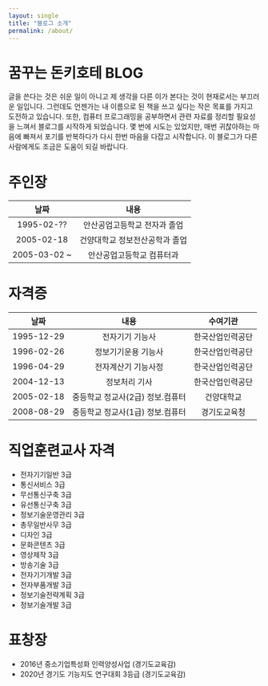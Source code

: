 ```yaml
---
layout: single
title: "블로그 소개"
permalink: /about/
---
```


# 꿈꾸는 돈키호테 BLOG 

글을 쓴다는 것은 쉬운 일이 아니고 제 생각을 다른 이가 본다는 것이 현재로서는 부끄러운 일입니다. 그런데도 언젠가는 내 이름으로 된 책을 쓰고 싶다는 작은 목표를 가지고 도전하고 있습니다. 또한, 컴퓨터 프로그래밍을 공부하면서 관련 자료를 정리할 필요성을 느껴서 블로그를 시작하게 되었습니다. 몇 번에 시도는 있었지만, 매번 귀찮아하는 마음에 빠져서 포기를 반복하다가 다시 한번 마음을 다잡고 시작합니다. 이 블로그가 다른 사람에게도 조금은 도움이 되길 바랍니다.

# 주인장

|날짜|내용|
|:---:|:---:|
|1995-02-??|안산공업고등학교 전자과 졸업|
|2005-02-18|건양대학교 정보전산공학과 졸업 |
|2005-03-02 ~ |안산공업고등학교 컴퓨터과 |

# 자격증  

|날짜|내용|수여기관|
|:---:|:---:|:---:|
|1995-12-29|전자기기 기능사|한국산업인력공단|  
|1996-02-26|정보기기운용 기능사|한국산업인력공단|
|1996-04-29|전자계산기 기능사정|한국산업인력공단|  
|2004-12-13|정보처리 기사|한국산업인력공단|  
|2005-02-18|중등학교 정교사(2급) 정보.컴퓨터|건양대학교|  
|2008-08-29|중등학교 정교사(1급) 정보.컴퓨터|경기도교육청|  

# 직업훈련교사 자격
- 전자기기일반 3급
- 통신서비스 3급
- 무선통신구축 3급
- 유선통신구축 3급
- 정보기술운영관리 3급
- 총무일반사무 3급
- 디자인 3급
- 문화콘텐츠 3급
- 영상제작 3급
- 방송기술 3급
- 전자기기개발 3급
- 전자부품개발 3급
- 정보기술전략계획 3급
- 정보기술개발 3급

# 표창장
- 2016년 중소기업특성화 인력양성사업 (경기도교육감)
- 2020년 경기도 기능지도 연구대회 3등급 (경기도교육감)



